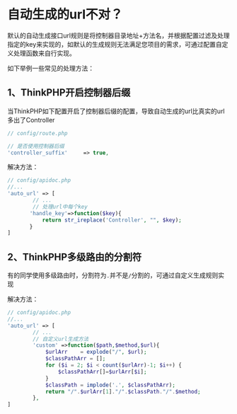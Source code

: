 # 自动生成的url不对？

默认的自动生成接口url规则是将控制器目录地址+方法名，并根据配置过滤及处理指定的key来实现的，如默认的生成规则无法满足您项目的需求，可通过配置自定义处理函数来自行实现。

如下举例一些常见的处理方法：

## 1、ThinkPHP开启控制器后缀

当ThinkPHP如下配置开启了控制器后缀的配置，导致自动生成的url比真实的url多出了Controller

```php
// config/route.php

// 是否使用控制器后缀
'controller_suffix'     => true,
```

解决方法：

```php
// config/apidoc.php
//...
'auto_url' => [
        // ...
        // 处理url中每个key
       'handle_key'=>function($key){
           return str_ireplace('Controller', "", $key);
       }
]
```

## 2、ThinkPHP多级路由的分割符

有的同学使用多级路由时，分割符为`.`并不是`/`分割的，可通过自定义生成规则实现

解决方法：

```php
// config/apidoc.php
//...
'auto_url' => [
        // ...
        // 自定义url生成方法
        'custom' =>function($path,$method,$url){
            $urlArr    = explode("/", $url);
            $classPathArr = [];
            for ($i = 2; $i < count($urlArr)-1; $i++) {
                $classPathArr[]=$urlArr[$i];
            }
            $classPath = implode('.', $classPathArr);
            return "/".$urlArr[1]."/".$classPath."/".$method;
        },
]
```





